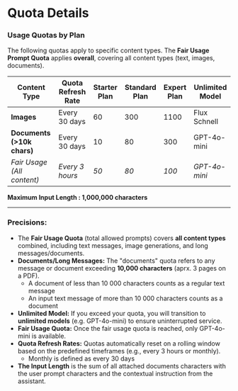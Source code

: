 # Quota Details

### **Usage Quotas by Plan**

The following quotas apply to specific content types. The **Fair Usage Prompt Quota** applies **overall**, covering all content types (text, images, documents).

| Content Type | Quota Refresh Rate | Starter Plan  | Standard Plan | Expert Plan | Unlimited Model |
| --- | --- | --- | --- | --- | --- |
| **Images** | Every 30 days | 60 | 300 | 1100 | Flux Schnell |
| **Documents (>10k chars)** | Every 30 days | 10 | 80 | 300 | GPT-4o-mini |
| *Fair Usage (All content)* | *Every 3 hours* | *50* | *80* | *100* | *GPT-4o-mini* |

**Maximum Input Length : 1,000,000 characters**

---

### **Precisions:**

- The **Fair Usage Quota** (total allowed prompts) covers **all content types** combined, including text messages, image generations, and long messages/documents.
- **Documents/Long Messages:** The "documents" quota refers to any message or document exceeding **10,000 characters** (aprx. 3 pages on a PDF).
    - A document of less than 10 000 characters counts as a regular text message
    - An input text message of more than 10 000 characters counts as a document
- **Unlimited Model:** If you exceed your quota, you will transition to **unlimited models** (e.g. GPT-4o-mini) to ensure uninterrupted service.
- **Fair Usage Quota:** Once the fair usage quota is reached, only GPT-4o-mini is available.
- **Quota Refresh Rates:** Quotas automatically reset on a rolling window based on the predefined timeframes (e.g., every 3 hours or monthly).
    - Monthly is defined as every 30 days
- **The Input Length** is the sum of all attached documents characters with the user prompt characters and the contextual instruction from the assistant.